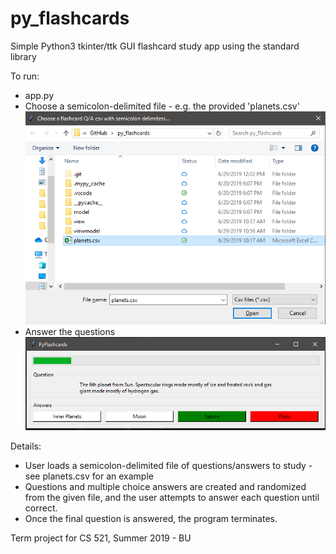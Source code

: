 # py_flashcards
Simple Python3 tkinter/ttk GUI flashcard study app using the standard library

To run:
- app.py
- Choose a semicolon-delimited file - e.g. the provided 'planets.csv'
![Uploading](docs/upload.PNG?raw=true "Uploading")
- Answer the questions
![Question](docs/question.PNG?raw=true "Question")

Details:
- User loads a semicolon-delimited file of questions/answers to study - see planets.csv for an example
- Questions and multiple choice answers are created and randomized from the given file, and the user attempts to answer each question until correct.
- Once the final question is answered, the program terminates.

Term project for CS 521, Summer 2019 - BU
